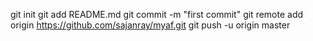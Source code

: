 git init
git add README.md
git commit -m "first commit"
git remote add origin https://github.com/sajanray/myaf.git
git push -u origin master